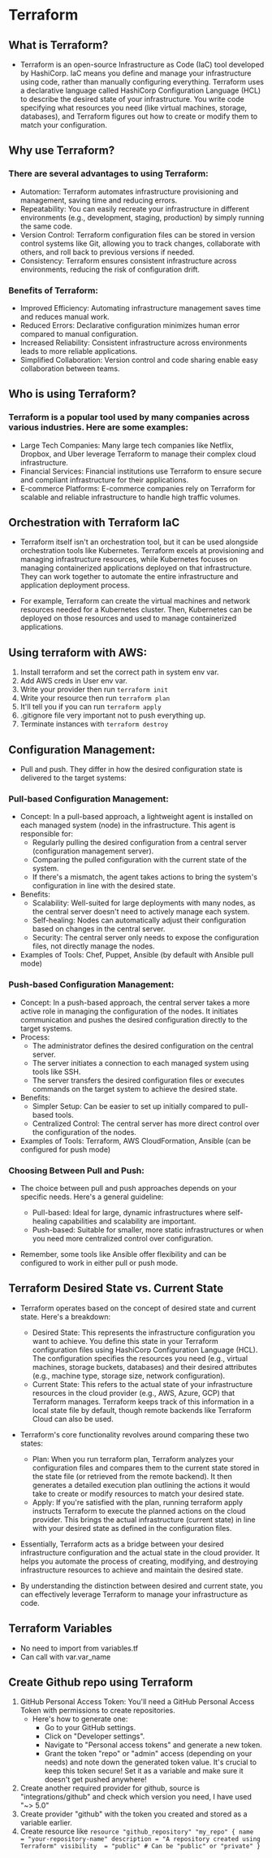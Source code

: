 # Terraform

## What is Terraform?

- Terraform is an open-source Infrastructure as Code (IaC) tool developed by HashiCorp. IaC means you define and manage your infrastructure using code, rather than manually configuring everything. Terraform uses a declarative language called HashiCorp Configuration Language (HCL) to describe the desired state of your infrastructure. You write code specifying what resources you need (like virtual machines, storage, databases), and Terraform figures out how to create or modify them to match your configuration.

## Why use Terraform?

### There are several advantages to using Terraform:

- Automation: Terraform automates infrastructure provisioning and management, saving time and reducing errors.
- Repeatability: You can easily recreate your infrastructure in different environments (e.g., development, staging, production) by simply running the same code.
- Version Control: Terraform configuration files can be stored in version control systems like Git, allowing you to track changes, collaborate with others, and roll back to previous versions if needed.
- Consistency: Terraform ensures consistent infrastructure across environments, reducing the risk of configuration drift.

### Benefits of Terraform:

- Improved Efficiency: Automating infrastructure management saves time and reduces manual work.
- Reduced Errors: Declarative configuration minimizes human error compared to manual configuration.
- Increased Reliability: Consistent infrastructure across environments leads to more reliable applications.
- Simplified Collaboration: Version control and code sharing enable easy collaboration between teams.

## Who is using Terraform?

### Terraform is a popular tool used by many companies across various industries. Here are some examples:

- Large Tech Companies: Many large tech companies like Netflix, Dropbox, and Uber leverage Terraform to manage their complex cloud infrastructure.
- Financial Services: Financial institutions use Terraform to ensure secure and compliant infrastructure for their applications.
- E-commerce Platforms: E-commerce companies rely on Terraform for scalable and reliable infrastructure to handle high traffic volumes.

## Orchestration with Terraform IaC

- Terraform itself isn't an orchestration tool, but it can be used alongside orchestration tools like Kubernetes. Terraform excels at provisioning and managing infrastructure resources, while Kubernetes focuses on managing containerized applications deployed on that infrastructure. They can work together to automate the entire infrastructure and application deployment process.

- For example, Terraform can create the virtual machines and network resources needed for a Kubernetes cluster. Then, Kubernetes can be deployed on those resources and used to manage containerized applications.

## Using terraform with AWS:
1. Install terraform and set the correct path in system env var.
2. Add AWS creds in User env var.
3. Write your provider then run `terraform init`
4. Write your resource then run `terraform plan`
5. It'll tell you if you can run `terraform apply`
6. .gitignore file very important not to push everything up.
7. Terminate instances with `terraform destroy`

## Configuration Management: 
- Pull and push. They differ in how the desired configuration state is delivered to the target systems:

### Pull-based Configuration Management:

- Concept: In a pull-based approach, a lightweight agent is installed on each managed system (node) in the infrastructure. This agent is responsible for:
    - Regularly pulling the desired configuration from a central server (configuration management server).
    - Comparing the pulled configuration with the current state of the system.
    - If there's a mismatch, the agent takes actions to bring the system's configuration in line with the desired state.
- Benefits:
    - Scalability: Well-suited for large deployments with many nodes, as the central server doesn't need to actively manage each system.
    - Self-healing: Nodes can automatically adjust their configuration based on changes in the central server.
    - Security: The central server only needs to expose the configuration files, not directly manage the nodes.
- Examples of Tools: Chef, Puppet, Ansible (by default with Ansible pull mode)

### Push-based Configuration Management:

- Concept: In a push-based approach, the central server takes a more active role in managing the configuration of the nodes. It initiates communication and pushes the desired configuration directly to the target systems.
- Process:
    - The administrator defines the desired configuration on the central server.
    - The server initiates a connection to each managed system using tools like SSH.
    - The server transfers the desired configuration files or executes commands on the target system to achieve the desired state.
- Benefits:
    - Simpler Setup: Can be easier to set up initially compared to pull-based tools.
    - Centralized Control: The central server has more direct control over the configuration of the nodes.
- Examples of Tools: Terraform, AWS CloudFormation, Ansible (can be configured for push mode)


### Choosing Between Pull and Push:
  
- The choice between pull and push approaches depends on your specific needs. Here's a general guideline:
    - Pull-based: Ideal for large, dynamic infrastructures where self-healing capabilities and scalability are important.
    - Push-based: Suitable for smaller, more static infrastructures or when you need more centralized control over configuration.

- Remember, some tools like Ansible offer flexibility and can be configured to work in either pull or push mode.

## Terraform Desired State vs. Current State

- Terraform operates based on the concept of desired state and current state. Here's a breakdown:
    - Desired State: This represents the infrastructure configuration you want to achieve. You define this state in your Terraform configuration files using HashiCorp Configuration Language (HCL). The configuration specifies the resources you need (e.g., virtual machines, storage buckets, databases) and their desired attributes (e.g., machine type, storage size, network configuration).
    - Current State: This refers to the actual state of your infrastructure resources in the cloud provider (e.g., AWS, Azure, GCP) that Terraform manages. Terraform keeps track of this information in a local state file by default, though remote backends like Terraform Cloud can also be used.

- Terraform's core functionality revolves around comparing these two states:
    - Plan: When you run terraform plan, Terraform analyzes your configuration files and compares them to the current state stored in the state file (or retrieved from the remote backend). It then generates a detailed execution plan outlining the actions it would take to create or modify resources to match your desired state.
    - Apply: If you're satisfied with the plan, running terraform apply instructs Terraform to execute the planned actions on the cloud provider. This brings the actual infrastructure (current state) in line with your desired state as defined in the configuration files.

- Essentially, Terraform acts as a bridge between your desired infrastructure configuration and the actual state in the cloud provider. It helps you automate the process of creating, modifying, and destroying infrastructure resources to achieve and maintain the desired state.

 - By understanding the distinction between desired and current state, you can effectively leverage Terraform to manage your infrastructure as code.

## Terraform Variables
- No need to import from variables.tf
- Can call with var.var_name

## Create Github repo using Terraform
1. GitHub Personal Access Token: You'll need a GitHub Personal Access Token with permissions to create repositories. 
    - Here's how to generate one:
        - Go to your GitHub settings.
        - Click on "Developer settings".
        - Navigate to "Personal access tokens" and generate a new token.
        - Grant the token "repo" or "admin" access (depending on your needs) and note down the generated token value. It's crucial to keep this token secure! Set it as a variable and make sure it doesn't get pushed anywhere!
2. Create another required provider for github, source is "integrations/github" and check which version you need, I have used "~> 5.0"
3. Create provider "github" with the token you created and stored as a variable earlier.
4. Create resource like `resource "github_repository" "my_repo" {
  name        = "your-repository-name"
  description = "A repository created using Terraform"
  visibility  = "public" # Can be "public" or "private"
}`